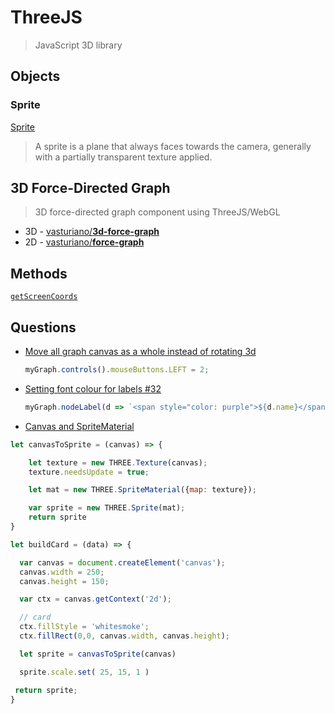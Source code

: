 # ThreeJS

> JavaScript 3D library


## Objects

### Sprite

[Sprite](https://threejs.org/docs/index.html#api/en/objects/Sprite)

> A sprite is a plane that always faces towards the camera, generally with a partially transparent texture applied.

## 3D Force-Directed Graph

> 3D force-directed graph component using ThreeJS/WebGL

* 3D - [vasturiano/**3d-force-graph**](https://github.com/vasturiano/3d-force-graph)
* 2D - [vasturiano/**force-graph**](https://github.com/vasturiano/force-graph)

## Methods

[`getScreenCoords`](https://github.com/vasturiano/three-render-objects/blob/v1.24.6/src/three-render-objects.js#L230-L237)

## Questions

* [Move all graph canvas as a whole instead of rotating 3d](https://github.com/vasturiano/3d-force-graph/issues/359#issuecomment-674741402)

    ```js
    myGraph.controls().mouseButtons.LEFT = 2;
    ```

* [Setting font colour for labels #32](https://github.com/vasturiano/3d-force-graph/issues/32)

    ```js
    myGraph.nodeLabel(d => `<span style="color: purple">${d.name}</span>`)
    ```

* [Canvas and SpriteMaterial](https://stackoverflow.com/q/14103986/1366033)


```js
let canvasToSprite = (canvas) => {

    let texture = new THREE.Texture(canvas);
    texture.needsUpdate = true;

    let mat = new THREE.SpriteMaterial({map: texture});

    var sprite = new THREE.Sprite(mat);
    return sprite
}

let buildCard = (data) => {

  var canvas = document.createElement('canvas');
  canvas.width = 250;
  canvas.height = 150;

  var ctx = canvas.getContext('2d');

  // card
  ctx.fillStyle = 'whitesmoke';
  ctx.fillRect(0,0, canvas.width, canvas.height);

  let sprite = canvasToSprite(canvas)

  sprite.scale.set( 25, 15, 1 )

 return sprite;
}
```

